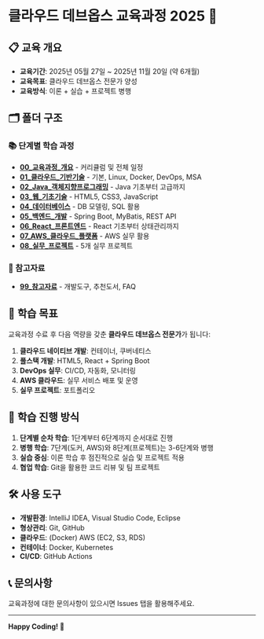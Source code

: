 # 클라우드 데브옵스 교육과정 2025 🚀

## 📋 교육 개요
- **교육기간**: 2025년 05월 27일 ~ 2025년 11월 20일 (약 6개월)
- **교육목표**: 클라우드 데브옵스 전문가 양성
- **교육방식**: 이론 + 실습 + 프로젝트 병행

## 🗂️ 폴더 구조

### 📚 단계별 학습 과정
- **[00_교육과정_개요](./00_교육과정_개요/)** - 커리큘럼 및 전체 일정
- **[01_클라우드_기반기술](./01_기반기술_학습/)** - 기본, Linux, Docker, DevOps, MSA
- **[02_Java_객체지향프로그래밍](./02_Java_객체지향프로그래밍/)** - Java 기초부터 고급까지
- **[03_웹_기초기술](./03_웹_기초기술/)** - HTML5, CSS3, JavaScript
- **[04_데이터베이스](./04_데이터베이스/)** - DB 모델링, SQL 활용
- **[05_백엔드_개발](./05_백엔드_개발/)** - Spring Boot, MyBatis, REST API
- **[06_React_프론트엔드](./06_React_프론트엔드/)** - React 기초부터 상태관리까지
- **[07_AWS_클라우드_플랫폼](./07_AWS_클라우드_플랫폼/)** - AWS 실무 활용
- **[08_실무_프로젝트](./08_실무_프로젝트/)** - 5개 실무 프로젝트

### 📖 참고자료
- **[99_참고자료](./99_참고자료/)** - 개발도구, 추천도서, FAQ

## 🎯 학습 목표

교육과정 수료 후 다음 역량을 갖춘 **클라우드 데브옵스 전문가**가 됩니다:

1. **클라우드 네이티브 개발**: 컨테이너, 쿠버네티스
2. **풀스택 개발**: HTML5, React + Spring Boot
3. **DevOps 실무**: CI/CD, 자동화, 모니터링
4. **AWS 클라우드**: 실무 서비스 배포 및 운영
5. **실무 프로젝트**: 포트폴리오

## 📅 학습 진행 방식

1. **단계별 순차 학습**: 1단계부터 6단계까지 순서대로 진행
2. **병행 학습**: 7단계(도커, AWS)와 8단계(프로젝트)는 3-6단계와 병행
3. **실습 중심**: 이론 학습 후 점진적으로 실습 및 프로젝트 적용
4. **협업 학습**: Git을 활용한 코드 리뷰 및 팀 프로젝트

## 🛠️ 사용 도구

- **개발환경**: IntelliJ IDEA, Visual Studio Code, Eclipse 
- **형상관리**: Git, GitHub
- **클라우드**: (Docker) AWS (EC2, S3, RDS)
- **컨테이너**: Docker, Kubernetes
- **CI/CD**: GitHub Actions

## 📞 문의사항

교육과정에 대한 문의사항이 있으시면 Issues 탭을 활용해주세요.

---

**Happy Coding! 🎉**
